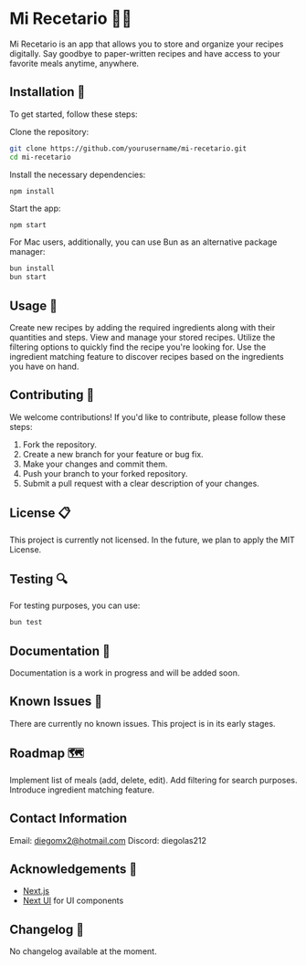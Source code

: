 # Mi Recetario 🍏🧾

Mi Recetario is an app that allows you to store and organize your recipes digitally. Say goodbye to paper-written recipes and have access to your favorite meals anytime, anywhere.

## Installation 🚀

To get started, follow these steps:

Clone the repository:

```bash
git clone https://github.com/yourusername/mi-recetario.git
cd mi-recetario
```

Install the necessary dependencies:

```bash
npm install
```
Start the app:
```
npm start
```
For Mac users, additionally, you can use Bun as an alternative package manager:

```bash
bun install
bun start
```
## Usage 🛒
Create new recipes by adding the required ingredients along with their quantities and steps.
View and manage your stored recipes.
Utilize the filtering options to quickly find the recipe you're looking for.
Use the ingredient matching feature to discover recipes based on the ingredients you have on hand.

## Contributing 👥
We welcome contributions! If you'd like to contribute, please follow these steps:

1. Fork the repository.
2. Create a new branch for your feature or bug fix.
3. Make your changes and commit them.
4. Push your branch to your forked repository.
5. Submit a pull request with a clear description of your changes.

## License 📋
This project is currently not licensed. In the future, we plan to apply the MIT License.

## Testing 🔍
For testing purposes, you can use:
```bash
bun test
```

## Documentation 📝
Documentation is a work in progress and will be added soon.

## Known Issues 🐞
There are currently no known issues. This project is in its early stages.

## Roadmap 🗺️
Implement list of meals (add, delete, edit).
Add filtering for search purposes.
Introduce ingredient matching feature.
## Contact Information
Email: diegomx2@hotmail.com
Discord: diegolas212

## Acknowledgements 📲
* [Next.js](https://nextjs.org/)
* [Next UI](https://nextui.org/) for UI components

## Changelog 📃
No changelog available at the moment.
